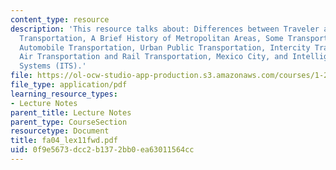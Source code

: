 ```yaml
---
content_type: resource
description: 'This resource talks about: Differences between Traveler and Freight
  Transportation, A Brief History of Metropolitan Areas, Some Transportation History,
  Automobile Transportation, Urban Public Transportation, Intercity Traveler Transportation,
  Air Transportation and Rail Transportation, Mexico City, and Intelligent Transportation
  Systems (ITS).'
file: https://ol-ocw-studio-app-production.s3.amazonaws.com/courses/1-221j-transportation-systems-fall-2004/0f9e5673dcc2b1372bb0ea63011564cc_fa04_lex11fwd.pdf
file_type: application/pdf
learning_resource_types:
- Lecture Notes
parent_title: Lecture Notes
parent_type: CourseSection
resourcetype: Document
title: fa04_lex11fwd.pdf
uid: 0f9e5673-dcc2-b137-2bb0-ea63011564cc
---
```

